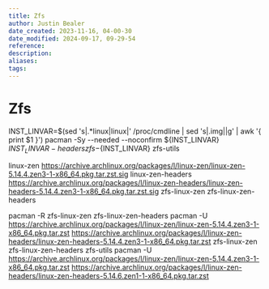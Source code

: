 ```yaml
---
title: Zfs
author: Justin Bealer
date_created: 2023-11-16, 04-00-30
date_modified: 2024-09-17, 09-29-54
reference: 
description: 
aliases: 
tags: 
---
```

# Zfs
INST_LINVAR=$(sed 's|.*linux|linux|' /proc/cmdline | sed 's|.img||g' | awk '{ print $1 }')
pacman -Sy --needed --noconfirm ${INST_LINVAR} ${INST_LINVAR}-headers zfs-${INST_LINVAR} zfs-utils
<!--ID: 1639528993421-->


linux-zen
https://archive.archlinux.org/packages/l/linux-zen/linux-zen-5.14.4.zen3-1-x86_64.pkg.tar.zst.sig
linux-zen-headers
https://archive.archlinux.org/packages/l/linux-zen-headers/linux-zen-headers-5.14.4.zen3-1-x86_64.pkg.tar.zst.sig
zfs-linux-zen
zfs-linux-zen-headers

pacman -R zfs-linux-zen zfs-linux-zen-headers
pacman -U https://archive.archlinux.org/packages/l/linux-zen/linux-zen-5.14.4.zen3-1-x86_64.pkg.tar.zst https://archive.archlinux.org/packages/l/linux-zen-headers/linux-zen-headers-5.14.4.zen3-1-x86_64.pkg.tar.zst zfs-linux-zen zfs-linux-zen-headers zfs-utils
pacman -U
https://archive.archlinux.org/packages/l/linux-zen/linux-zen-5.14.4.zen3-1-x86_64.pkg.tar.zst
https://archive.archlinux.org/packages/l/linux-zen-headers/linux-zen-headers-5.14.6.zen1-1-x86_64.pkg.tar.zst
